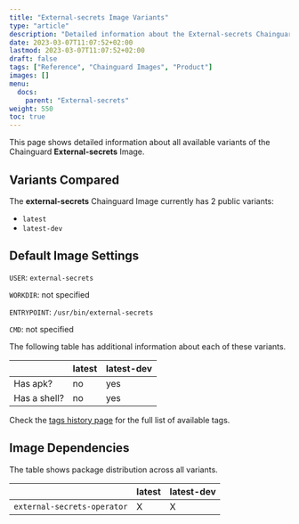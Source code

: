 ```yaml
---
title: "External-secrets Image Variants"
type: "article"
description: "Detailed information about the External-secrets Chainguard Image variants"
date: 2023-03-07T11:07:52+02:00
lastmod: 2023-03-07T11:07:52+02:00
draft: false
tags: ["Reference", "Chainguard Images", "Product"]
images: []
menu:
  docs:
    parent: "External-secrets"
weight: 550
toc: true
---
```


This page shows detailed information about all available variants of the Chainguard **External-secrets** Image.

## Variants Compared
The **external-secrets** Chainguard Image currently has 2 public variants: 

- `latest`
- `latest-dev`

## Default Image Settings
`USER`:		`external-secrets`

`WORKDIR`:	not specified

`ENTRYPOINT`:	`/usr/bin/external-secrets`

`CMD`:		not specified

The following table has additional information about each of these variants.

|              | latest | latest-dev |
|--------------|--------|------------|
| Has apk?     | no     | yes        |
| Has a shell? | no     | yes        |

Check the [tags history page](/chainguard/chainguard-images/reference/external-secrets/tags_history/) for the full list of available tags.
## Image Dependencies
The table shows package distribution across all variants.

|                             | latest | latest-dev |
|-----------------------------|--------|------------|
| `external-secrets-operator` | X      | X          |
